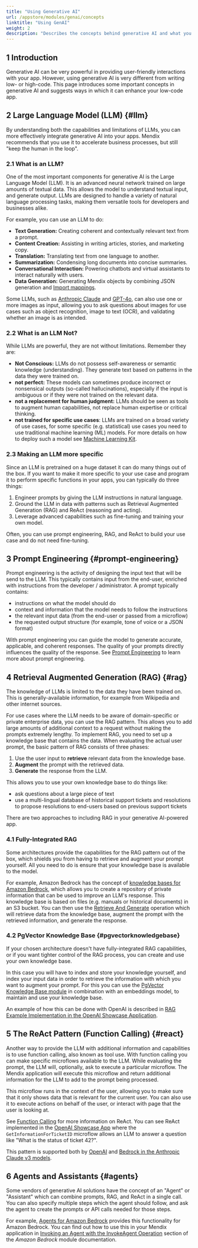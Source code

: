 ```yaml
---
title: "Using Generative AI"
url: /appstore/modules/genai/concepts
linktitle: "Using GenAI"
weight: 2
description: "Describes the concepts behind generative AI and what you might implement with it."
---
```


## 1 Introduction

Generative AI can be very powerful in providing user-friendly interactions with your app. However, using generative AI is very different from writing low- or high-code. This page introduces some important concepts in generative AI and suggests ways in which it can enhance your low-code app.

## 2 Large Language Model (LLM) {#llm}

By understanding both the capabilities and limitations of LLMs, you can more effectively integrate generative AI into your apps. Mendix recommends that you use it to accelerate business processes, but still "keep the human in the loop".

### 2.1 What is an LLM?

One of the most important components for generative AI is the Large Language Model (LLM). It is an advanced neural network trained on large amounts of textual data. This allows the model to understand textual input, and generate output. LLMs are designed to handle a variety of natural language processing tasks, making them versatile tools for developers and businesses alike.

For example, you can use an LLM to do:

* **Text Generation:** Creating coherent and contextually relevant text from a prompt.
* **Content Creation:** Assisting in writing articles, stories, and marketing copy.
* **Translation:** Translating text from one language to another.
* **Summarization:** Condensing long documents into concise summaries.
* **Conversational Interaction:** Powering chatbots and virtual assistants to interact naturally with users.
* **Data Generation:** Generating Mendix objects by combining JSON generation and [Import mappings](/refguide/import-mapping-action/).

Some LLMs, such as [Anthropic Claude](/appstore/modules/aws/amazon-bedrock/#chat-completions-with-history) and [GPT-4o](/appstore/modules/openai-connector/#chatcompletions-vision), can also use one or more images as input, allowing you to ask questions about images for use cases such as object recognition, image to text (OCR), and validating whether an image is as intended.

### 2.2 What is an LLM Not?

While LLMs are powerful, they are not without limitations. Remember they are:

* **Not Conscious:** LLMs do not possess self-awareness or semantic knowledge (understanding). They generate text based on patterns in the data they were trained on.
* **not perfect:** These models can sometimes produce incorrect or nonsensical outputs (so-called hallucinations), especially if the input is ambiguous or if they were not trained on the relevant data.
* **not a replacement for human judgment:** LLMs should be seen as tools to augment human capabilities, not replace human expertise or critical thinking.
* **not trained for specific use cases**: LLMs are trained on a broad variety of use cases, for some specific (e.g. statistical) use cases you need to use traditional machine learning (ML) models. For more details on how to deploy such a model see [Machine Learning Kit](/refguide/machine-learning-kit).

### 2.3 Making an LLM more specific

Since an LLM is pretrained on a huge dataset it can do many things out of the box. If you want to make it more specific to your use case and program it to perform specific functions in your apps, you can typically do three things:

1. Engineer prompts by giving the LLM instructions in natural language.
2. Ground the LLM in data with patterns such as Retrieval Augmented Generation (RAG) and ReAct (reasoning and acting).
3. Leverage advanced capabilities such as fine-tuning and training your own model.

Often, you can use prompt engineering, RAG, and ReAct to build your use case and do not need fine-tuning.

## 3 Prompt Engineering {#prompt-engineering}

Prompt engineering is the activity of designing the input text that will be send to the LLM. This typically contains input from the end-user, enriched with instructions from the developer / administrator. A prompt typically contains:

* instructions on what the model should do
* context and information that the model needs to follow the instructions
* the relevant input data (from the end-user or passed from a microflow)
* the requested output structure (for example, tone of voice or a JSON format)

With prompt engineering you can guide the model to generate accurate, applicable, and coherent responses. The quality of your prompts directly influences the quality of the response. See [Prompt Engineering](/appstore/modules/genai/concepts/prompt-engineering/) to learn more about prompt engineering.

## 4 Retrieval Augmented Generation (RAG) {#rag}

The knowledge of LLMs is limited to the data they have been trained on. This is generally-available information, for example from Wikipedia and other internet sources.

For use cases where the LLM needs to be aware of domain-specific or private enterprise data, you can use the RAG pattern. This allows you to add large amounts of additional context to a request without making the prompts extremely lengthy. To implement RAG, you need to set up a knowledge base that contains the data. When evaluating the actual user prompt, the basic pattern of RAG consists of three phases:

1. Use the user input to **retrieve** relevant data from the knowledge base.
2. **Augment** the prompt with the retrieved data.
3. **Generate** the response from the LLM.

This allows you to use your own knowledge base to do things like:

* ask questions about a large piece of text
* use a multi-lingual database of historical support tickets and resolutions to propose resolutions to end-users based on previous support tickets

There are two approaches to including RAG in your generative AI-powered app.

### 4.1 Fully-Integrated RAG

Some architectures provide the capabilities for the RAG pattern out of the box, which shields you from having to retrieve and augment your prompt yourself. All you need to do is ensure that your knowledge base is available to the model.

For example, Amazon Bedrock has the concept of [knowledge bases for Amazon Bedrock](https://docs.aws.amazon.com/bedrock/latest/userguide/knowledge-base.html), which allows you to create a repository of private information that can be used to improve an LLM's response. This knowledge base is based on files (e.g. manuals or historical documents) in an S3 bucket. You can then use the [Retrieve And Generate](/appstore/modules/aws/amazon-bedrock/#retrieve-and-generate) operation which will retrieve data from the knowledge base, augment the prompt with the retrieved information, and generate the response.

### 4.2 PgVector Knowledge Base {#pgvectorknowledgebase}

If your chosen architecture doesn't have fully-integrated RAG capabilities, or if you want tighter control of the RAG process, you can create and use your own knowledge base.

In this case you will have to index and store your knowledge yourself, and index your input data in order to retrieve the information with which you want to augment your prompt. For this you can use the [PgVector Knowledge Base module](/appstore/modules/pgvector-knowledge-base/) in combination with an embeddings model, to maintain and use your knowledge base. 

An example of how this can be done with OpenAI is described in [RAG Example Implementation in the OpenAI Showcase Application](/appstore/modules/openai-connector/rag-example-implementation/).

## 5 The ReAct Pattern (Function Calling) {#react}

Another way to provide the LLM with additional information and capabilities is to use function calling, also known as tool use. With function calling you can make specific microflows available to the LLM. While evaluating the prompt, the LLM will, optionally, ask to execute a particular microflow. The Mendix application will execute this microflow and return additional information for the LLM to add to the prompt being processed.

This microflow runs in the context of the user, allowing you to make sure that it only shows data that is relevant for the current user. You can also use it to execute actions on behalf of the user, or interact with page that the user is looking at.

See [Function Calling](/appstore/modules/openai-connector/function-calling/) for more information on ReAct. You can see ReAct implemented in the [OpenAI Showcase App](https://marketplace.mendix.com/link/component/220475) where the `GetInformationForTicketID` microflow allows an LLM to answer a question like "What is the status of ticket 42?".

This pattern is supported both by [OpenAI](https://platform.openai.com/docs/guides/function-calling) and [Bedrock in the Anthropic Claude v3 models](https://docs.anthropic.com/en/docs/tool-use).

## 6 Agents and Assistants {#agents}

Some vendors of generative AI solutions have the concept of an "Agent" or "Assistant" which can combine prompts, RAG, and ReAct in a single call. You can also specify multiple steps which the agent should follow, and ask the agent to create the prompts or API calls needed for those steps.

For example, [Agents for Amazon Bedrock](https://aws.amazon.com/bedrock/agents/) provides this functionality for Amazon Bedrock. You can find out how to use this in your Mendix application in [Invoking an Agent with the InvokeAgent Operation](/appstore/modules/aws/amazon-bedrock/#invokeagent) section of the *Amazon Bedrock* module documentation.
